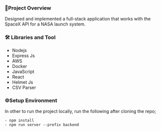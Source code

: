 ### 🎯Project Overview
Designed and implemented a full-stack application that works with the SpaceX API for a NASA launch system.


### 🛠️ Libraries and Tool
- Nodejs
- Express Js
- AWS
- Docker
- JavaScript
- React
- Helmet Js
- CSV Parser

### ⚙️Setup Environment
In other to run the project locally, run the following after cloning the repo;
```
- npm install
- npm run server --prefix backend
```
